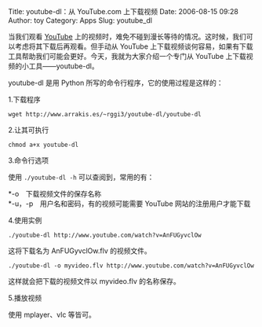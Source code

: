 Title: youtube-dl：从 YouTube.com 上下载视频
Date: 2006-08-15 09:28
Author: toy
Category: Apps
Slug: youtube_dl

当我们观看 [YouTube](http://www.youtube.com)
上的视频时，难免不碰到漫长等待的情况。这时候，我们可以考虑将其下载后再观看。但手动从
YouTube
上下载视频谈何容易，如果有下载工具帮助我们可能会更好。今天，我就为大家介绍一个专门从
YouTube 上下载视频的小工具——youtube-dl。

youtube-dl 是用 Python 所写的命令行程序，它的使用过程是这样的：

1.下载程序

`wget http://www.arrakis.es/~rggi3/youtube-dl/youtube-dl`

2.让其可执行

`chmod a+x youtube-dl`

3.命令行选项

使用 `./youtube-dl -h` 可以查阅到，常用的有：

*-o　下载视频文件的保存名称  
*-u，-p　用户名和密码，有的视频可能需要 YouTube 网站的注册用户才能下载

4.使用实例

`./youtube-dl http://www.youtube.com/watch?v=AnFUGyvclOw`

这将下载名为 AnFUGyvclOw.flv 的视频文件。

`./youtube-dl -o myvideo.flv http://www.youtube.com/watch?v=AnFUGyvclOw`

这样就会把下载的视频文件以 myvideo.flv 的名称保存。

5.播放视频

使用 mplayer、vlc 等皆可。
